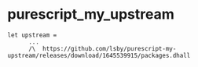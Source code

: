 # purescript_my_upstream

```
let upstream =
      ...
      /\  https://github.com/lsby/purescript-my-upstream/releases/download/1645539915/packages.dhall
